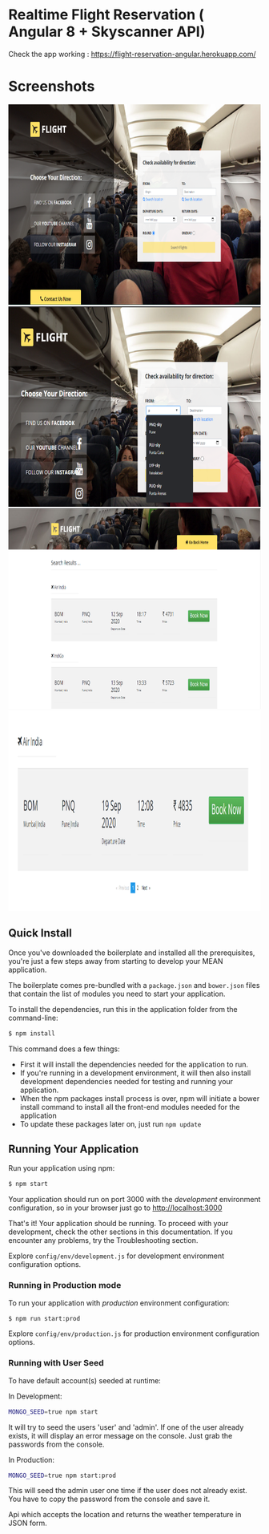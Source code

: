 # Realtime Flight Reservation ( Angular 8 + Skyscanner API)

Check the app working : https://flight-reservation-angular.herokuapp.com/

# Screenshots
<img src="https://github.com/Saurav109677/REALTIME_Angular8_Flight_Reservation/blob/master/screenshots/1.PNG" width=700 height=400 >
<br>
<img src="https://github.com/Saurav109677/REALTIME_Angular8_Flight_Reservation/blob/master/screenshots/2.PNG" width=700 height=400 >
<br>
<img src="https://github.com/Saurav109677/REALTIME_Angular8_Flight_Reservation/blob/master/screenshots/3.PNG" width=700 height=400 >
<br>
<img src="https://github.com/Saurav109677/REALTIME_Angular8_Flight_Reservation/blob/master/screenshots/4.PNG" width=700 height=400 >

## Quick Install
Once you've downloaded the boilerplate and installed all the prerequisites, you're just a few steps away from starting to develop your MEAN application.

The boilerplate comes pre-bundled with a `package.json` and `bower.json` files that contain the list of modules you need to start your application.

To install the dependencies, run this in the application folder from the command-line:

```bash
$ npm install
```

This command does a few things:
* First it will install the dependencies needed for the application to run.
* If you're running in a development environment, it will then also install development dependencies needed for testing and running your application.
* When the npm packages install process is over, npm will initiate a bower install command to install all the front-end modules needed for the application
* To update these packages later on, just run `npm update`

## Running Your Application

Run your application using npm:

```bash
$ npm start
```

Your application should run on port 3000 with the *development* environment configuration, so in your browser just go to [http://localhost:3000](http://localhost:3000)

That's it! Your application should be running. To proceed with your development, check the other sections in this documentation.
If you encounter any problems, try the Troubleshooting section.

Explore `config/env/development.js` for development environment configuration options.

### Running in Production mode
To run your application with *production* environment configuration:

```bash
$ npm run start:prod
```

Explore `config/env/production.js` for production environment configuration options.

### Running with User Seed
To have default account(s) seeded at runtime:

In Development:
```bash
MONGO_SEED=true npm start
```
It will try to seed the users 'user' and 'admin'. If one of the user already exists, it will display an error message on the console. Just grab the passwords from the console.

In Production:
```bash
MONGO_SEED=true npm start:prod
```
This will seed the admin user one time if the user does not already exist. You have to copy the password from the console and save it.

Api which accepts the location and returns the weather temperature in JSON form.
